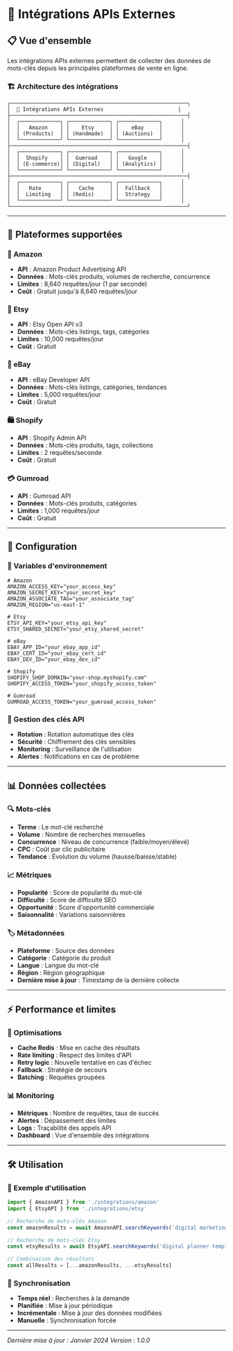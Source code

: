 # 🔌 Intégrations APIs Externes

## 📋 Vue d'ensemble

Les intégrations APIs externes permettent de collecter des données de mots-clés depuis les principales plateformes de vente en ligne.

### 🏗️ Architecture des intégrations

```
┌─────────────────────────────────────────────────────────┐
│  🔌 Intégrations APIs Externes                        │
├─────────────────────────────────────────────────────────┤
│  ┌─────────────┐ ┌─────────────┐ ┌─────────────┐      │
│  │   Amazon    │ │    Etsy     │ │    eBay     │      │
│  │ (Products)  │ │ (Handmade)  │ │ (Auctions)  │      │
│  └─────────────┘ └─────────────┘ └─────────────┘      │
├─────────────────────────────────────────────────────────┤
│  ┌─────────────┐ ┌─────────────┐ ┌─────────────┐      │
│  │  Shopify    │ │  Gumroad    │ │   Google    │      │
│  │ (E-commerce)│ │ (Digital)   │ │ (Analytics) │      │
│  └─────────────┘ └─────────────┘ └─────────────┘      │
├─────────────────────────────────────────────────────────┤
│  ┌─────────────┐ ┌─────────────┐ ┌─────────────┐      │
│  │   Rate      │ │   Cache     │ │  Fallback   │      │
│  │  Limiting   │ │ (Redis)     │ │  Strategy   │      │
│  └─────────────┘ └─────────────┘ └─────────────┘      │
└─────────────────────────────────────────────────────────┘
```

---

## 🎯 Plateformes supportées

### 🛒 Amazon
- **API** : Amazon Product Advertising API
- **Données** : Mots-clés produits, volumes de recherche, concurrence
- **Limites** : 8,640 requêtes/jour (1 par seconde)
- **Coût** : Gratuit jusqu'à 8,640 requêtes/jour

### 🎨 Etsy
- **API** : Etsy Open API v3
- **Données** : Mots-clés listings, tags, catégories
- **Limites** : 10,000 requêtes/jour
- **Coût** : Gratuit

### 🏪 eBay
- **API** : eBay Developer API
- **Données** : Mots-clés listings, catégories, tendances
- **Limites** : 5,000 requêtes/jour
- **Coût** : Gratuit

### 🛍️ Shopify
- **API** : Shopify Admin API
- **Données** : Mots-clés produits, tags, collections
- **Limites** : 2 requêtes/seconde
- **Coût** : Gratuit

### 💳 Gumroad
- **API** : Gumroad API
- **Données** : Mots-clés produits, catégories
- **Limites** : 1,000 requêtes/jour
- **Coût** : Gratuit

---

## 🔧 Configuration

### 📝 Variables d'environnement
```env
# Amazon
AMAZON_ACCESS_KEY="your_access_key"
AMAZON_SECRET_KEY="your_secret_key"
AMAZON_ASSOCIATE_TAG="your_associate_tag"
AMAZON_REGION="us-east-1"

# Etsy
ETSY_API_KEY="your_etsy_api_key"
ETSY_SHARED_SECRET="your_etsy_shared_secret"

# eBay
EBAY_APP_ID="your_ebay_app_id"
EBAY_CERT_ID="your_ebay_cert_id"
EBAY_DEV_ID="your_ebay_dev_id"

# Shopify
SHOPIFY_SHOP_DOMAIN="your-shop.myshopify.com"
SHOPIFY_ACCESS_TOKEN="your_shopify_access_token"

# Gumroad
GUMROAD_ACCESS_TOKEN="your_gumroad_access_token"
```

### 🔐 Gestion des clés API
- **Rotation** : Rotation automatique des clés
- **Sécurité** : Chiffrement des clés sensibles
- **Monitoring** : Surveillance de l'utilisation
- **Alertes** : Notifications en cas de problème

---

## 📊 Données collectées

### 🔍 Mots-clés
- **Terme** : Le mot-clé recherché
- **Volume** : Nombre de recherches mensuelles
- **Concurrence** : Niveau de concurrence (faible/moyen/élevé)
- **CPC** : Coût par clic publicitaire
- **Tendance** : Évolution du volume (hausse/baisse/stable)

### 📈 Métriques
- **Popularité** : Score de popularité du mot-clé
- **Difficulté** : Score de difficulté SEO
- **Opportunité** : Score d'opportunité commerciale
- **Saisonnalité** : Variations saisonnières

### 🏷️ Métadonnées
- **Plateforme** : Source des données
- **Catégorie** : Catégorie du produit
- **Langue** : Langue du mot-clé
- **Région** : Région géographique
- **Dernière mise à jour** : Timestamp de la dernière collecte

---

## ⚡ Performance et limites

### 🚀 Optimisations
- **Cache Redis** : Mise en cache des résultats
- **Rate limiting** : Respect des limites d'API
- **Retry logic** : Nouvelle tentative en cas d'échec
- **Fallback** : Stratégie de secours
- **Batching** : Requêtes groupées

### 📊 Monitoring
- **Métriques** : Nombre de requêtes, taux de succès
- **Alertes** : Dépassement des limites
- **Logs** : Traçabilité des appels API
- **Dashboard** : Vue d'ensemble des intégrations

---

## 🛠️ Utilisation

### 📝 Exemple d'utilisation
```typescript
import { AmazonAPI } from './integrations/amazon'
import { EtsyAPI } from './integrations/etsy'

// Recherche de mots-clés Amazon
const amazonResults = await AmazonAPI.searchKeywords('digital marketing course')

// Recherche de mots-clés Etsy
const etsyResults = await EtsyAPI.searchKeywords('digital planner template')

// Combinaison des résultats
const allResults = [...amazonResults, ...etsyResults]
```

### 🔄 Synchronisation
- **Temps réel** : Recherches à la demande
- **Planifiée** : Mise à jour périodique
- **Incrémentale** : Mise à jour des données modifiées
- **Manuelle** : Synchronisation forcée

---

*Dernière mise à jour : Janvier 2024*
*Version : 1.0.0*
